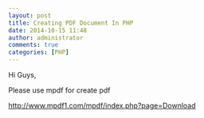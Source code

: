 ```yaml
---
layout: post
title: Creating PDF Document In PHP
date: 2014-10-15 11:48
author: administrator
comments: true
categories: [PHP]
---
```

Hi Guys,

Please use mpdf for create pdf

http://www.mpdf1.com/mpdf/index.php?page=Download
